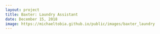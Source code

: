```yaml
---
layout: project
title: Baxter: Laundry Assistant
date: December 15, 2018
image: https://michaeltobia.github.io/public/images/baxter_laundry
---
```

